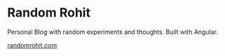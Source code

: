 # Random Rohit

Personal Blog with random experiments and thoughts. Built with Angular.

[randomrohit.com](https://randomrohit.com)
